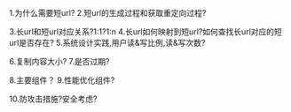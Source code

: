 1.为什么需要短url?
2.短url的生成过程和获取重定向过程?

3.长url和短url对应关系?1:1?1:n
4.长url如何映射到短url?如何查找长url对应的短url是否存在?
5.系统设计实践,用户读&写比例,读&写次数?

6.复制内容大小?
7.是否过期?

8.主要组件？
9.性能优化组件?

10.防攻击措施?安全考虑?
